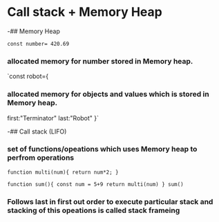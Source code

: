 
# Call stack + Memory Heap

-## Memory Heap

`const number= 420.69`  
### allocated memory for number stored in Memory heap.

`const robot={ 
### allocated memory for objects and values which is stored in Memory heap.
first:"Terminator"
last:"Robot"
}`


-## Call stack (LIFO)

### set of functions/opeations which uses Memory heap to perfrom operations

` function multi(num){
return num*2;
} `

`function sum(){
const num = 5+9
return multi(num)
}
sum() `

### Follows last in first out order to execute particular stack and stacking of this opeations is called stack frameing


